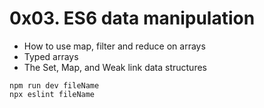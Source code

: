 # 0x03. ES6 data manipulation

* How to use map, filter and reduce on arrays
* Typed arrays
* The Set, Map, and Weak link data structures

```
npm run dev fileName   
npx eslint fileName
```
